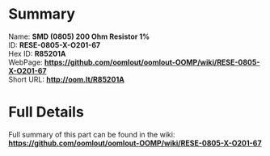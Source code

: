 
Summary
=================
  
Name: __SMD (0805) 200 Ohm Resistor 1%__    
ID: __RESE-0805-X-O201-67__   
Hex ID: __R85201A__   
WebPage: __https://github.com/oomlout/oomlout-OOMP/wiki/RESE-0805-X-O201-67__   
Short URL: __http://oom.lt/R85201A__   

Full Details
==========================
Full summary of this part can be found in the wiki:   
__https://github.com/oomlout/oomlout-OOMP/wiki/RESE-0805-X-O201-67__    

